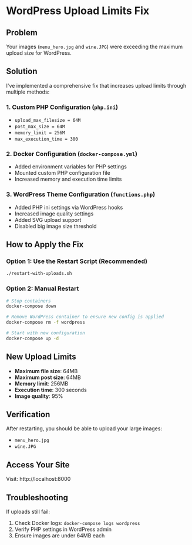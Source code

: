 # WordPress Upload Limits Fix

## Problem
Your images (`menu_hero.jpg` and `wine.JPG`) were exceeding the maximum upload size for WordPress.

## Solution
I've implemented a comprehensive fix that increases upload limits through multiple methods:

### 1. Custom PHP Configuration (`php.ini`)
- `upload_max_filesize = 64M`
- `post_max_size = 64M`
- `memory_limit = 256M`
- `max_execution_time = 300`

### 2. Docker Configuration (`docker-compose.yml`)
- Added environment variables for PHP settings
- Mounted custom PHP configuration file
- Increased memory and execution time limits

### 3. WordPress Theme Configuration (`functions.php`)
- Added PHP ini settings via WordPress hooks
- Increased image quality settings
- Added SVG upload support
- Disabled big image size threshold

## How to Apply the Fix

### Option 1: Use the Restart Script (Recommended)
```bash
./restart-with-uploads.sh
```

### Option 2: Manual Restart
```bash
# Stop containers
docker-compose down

# Remove WordPress container to ensure new config is applied
docker-compose rm -f wordpress

# Start with new configuration
docker-compose up -d
```

## New Upload Limits
- **Maximum file size**: 64MB
- **Maximum post size**: 64MB
- **Memory limit**: 256MB
- **Execution time**: 300 seconds
- **Image quality**: 95%

## Verification
After restarting, you should be able to upload your large images:
- `menu_hero.jpg`
- `wine.JPG`

## Access Your Site
Visit: http://localhost:8000

## Troubleshooting
If uploads still fail:
1. Check Docker logs: `docker-compose logs wordpress`
2. Verify PHP settings in WordPress admin
3. Ensure images are under 64MB each 